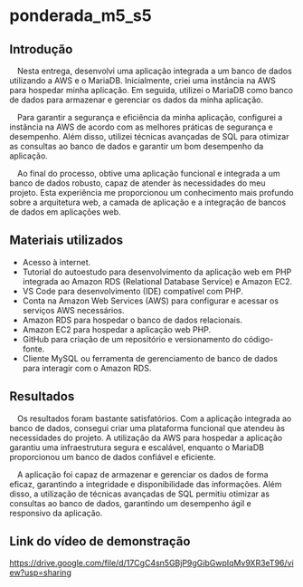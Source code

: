 # ponderada_m5_s5

## Introdução
&emsp;Nesta entrega, desenvolvi uma aplicação integrada a um banco de dados utilizando a AWS e o MariaDB. Inicialmente, criei uma instância na AWS para hospedar minha aplicação. Em seguida, utilizei o MariaDB como banco de dados para armazenar e gerenciar os dados da minha aplicação.

&emsp;Para garantir a segurança e eficiência da minha aplicação, configurei a instância na AWS de acordo com as melhores práticas de segurança e desempenho. Além disso, utilizei técnicas avançadas de SQL para otimizar as consultas ao banco de dados e garantir um bom desempenho da aplicação.

&emsp;Ao final do processo, obtive uma aplicação funcional e integrada a um banco de dados robusto, capaz de atender às necessidades do meu projeto. Esta experiência me proporcionou um conhecimento mais profundo sobre a arquitetura web, a camada de aplicação e a integração de bancos de dados em aplicações web.

## Materiais utilizados
- Acesso à internet.
- Tutorial do autoestudo para desenvolvimento da aplicação web em PHP integrada ao Amazon RDS (Relational Database Service) e Amazon EC2.
- VS Code para desenvolvimento (IDE) compatível com PHP.
- Conta na Amazon Web Services (AWS) para configurar e acessar os serviços AWS necessários.
- Amazon RDS para hospedar o banco de dados relacionais.
- Amazon EC2 para hospedar a aplicação web PHP.
- GitHub para criação de um repositório e versionamento do código-fonte.
- Cliente MySQL ou ferramenta de gerenciamento de banco de dados para interagir com o Amazon RDS.

## Resultados
&emsp;Os resultados foram bastante satisfatórios. Com a aplicação integrada ao banco de dados, consegui criar uma plataforma funcional que atendeu às necessidades do projeto. A utilização da AWS para hospedar a aplicação garantiu uma infraestrutura segura e escalável, enquanto o MariaDB proporcionou um banco de dados confiável e eficiente.

&emsp;A aplicação foi capaz de armazenar e gerenciar os dados de forma eficaz, garantindo a integridade e disponibilidade das informações. Além disso, a utilização de técnicas avançadas de SQL permitiu otimizar as consultas ao banco de dados, garantindo um desempenho ágil e responsivo da aplicação.

## Link do vídeo de demonstração
https://drive.google.com/file/d/17CgC4sn5GBjP9gGibGwpIqMv9XR3eT96/view?usp=sharing
